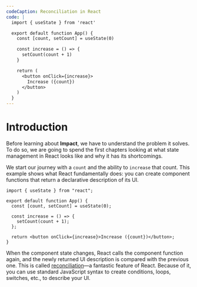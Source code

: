 ```yaml
---
codeCaption: Reconciliation in React
code: |
  import { useState } from 'react'

  export default function App() {
    const [count, setCount] = useState(0)

    const increase = () => {
      setCount(count + 1)
    }

    return (
      <button onClick={increase}>
        Increase ({count})
      </button>
    )
  }
---
```


# Introduction

Before learning about **Impact**, we have to understand the problem it solves. To do so, we are going to spend the first chapters looking at what state management in React looks like and why it has its shortcomings.

We start our journey with a `count` and the ability to `increase` that count. This example shows what React fundamentally does: you can create component functions that return a declarative description of its UI.

```tsx
import { useState } from "react";

export default function App() {
  const [count, setCount] = useState(0);

  const increase = () => {
    setCount(count + 1);
  };

  return <button onClick={increase}>Increase ({count})</button>;
}
```

When the component state changes, React calls the component function again, and the newly returned UI description is compared with the previous one. This is called [reconciliation](https://legacy.reactjs.org/docs/reconciliation.html)—a fantastic feature of React. Because of it, you can use standard JavaScript syntax to create conditions, loops, switches, etc., to describe your UI.

<ClientOnly>
 <Playground />
</ClientOnly>
